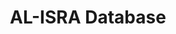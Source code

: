---
title: "AL-ISRA Database"

categories: ['']

tags: ['AL-ISRA', 'Database']

arwords: 'قاعدة بيانات الإسراء'

arexps: []

enwords: ['AL-ISRA Database']

enexps: []

arlexicons: 'ق'

enlexicons: 'A'

authors: ['Ruqayya Roshdy']

translators: ['']

citations: 'تطبيقات الذكاء الاصطناعي في خدمة اللغة العربية'

sources: 'مركز الملك عبدالله بن عبدالعزيز الدولي لخدمة اللغة العربية'

word: "true"

slug: ""
---